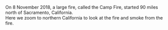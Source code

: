 <p>On 8 November 2018, a large fire, called the Camp Fire, started 90 miles north of Sacramento, California. <br> Here we zoom to northern California to look at the fire and smoke from the fire.</p>
